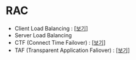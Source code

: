 # RAC

- Client Load Balancing : [[보기]]([https://www.notion.so/Client-Load-Balancing-8b52c32be96548cb8dbf8dcf3afc39c2](https://rebel-lord-f41.notion.site/Client-Load-Balancing-8b52c32be96548cb8dbf8dcf3afc39c2?pvs=4))
- Server Load Balancing
- CTF (Connect Time Failover) : [[보기]](https://www.notion.so/CTF-Connect-Time-Failover-686ee00ab80748c18c4f4a3d7e60f17a#a4ec12dbde50465dae6564e9770939df)
- TAF (Transparent Application Faliover) : [[보기]](https://www.notion.so/TAF-Transparent-Application-Faliover-d3b12b8cf053433188114eecaa680687)

